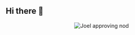 ## Hi there 👋

<!--
<div align="center"> 
  <p>numberOfVisitorsSince18-04-2025</p>
  <img src="https://profile-counter.glitch.me/joellehtonen/count.svg" alt="Visitor Count" />
</div>
-->

<div align="center">
<img src="https://github.com/joellehtonen/joellehtonen/blob/main/giphy.gif" alt="Joel approving nod">
</div>
